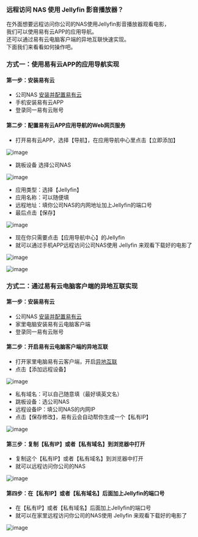 ### 远程访问 NAS 使用 Jellyfin 影音播放器？
在外面想要远程访问你公司的NAS使用Jellyfin影音播放器观看电影，  
我们可以使用易有云APP的应用导航。  
还可以通过易有云电脑客户端的异地互联快速实现。  
下面我们来看看如何操作吧。

### 方式一：使用易有云APP的应用导航实现
#### 第一步：安装易有云
- 公司NAS [安装并配置易有云](/zh/guide/linkease/install/device/synology.md)
- 手机安装易有云APP
- 登录同一易有云账号
#### 第二步：配置易有云APP应用导航的Web网页服务
- 打开易有云APP，选择【导航】，在应用导航中心里点击【立即添加】

![image](./image/Jellyfin/1.jpg)

- 跳板设备 选择公司NAS

![image](./image/Jellyfin/2.jpg)

- 应用类型：选择【Jellyfin】
- 应用名称：可以随便填
- 远程地址：填你公司NAS的内网地址加上Jellyfin的端口号
- 最后点击【保存】

![image](./image/Jellyfin/3.jpg)

- 现在你只需要点击【应用导航中心】的Jellyfin
- 就可以通过手机APP远程访问公司NAS使用 Jellyfin 来观看下载好的电影了

![image](./image/Jellyfin/4.jpg)

![image](./image/Jellyfin/5.jpg)

### 方式二：通过易有云电脑客户端的异地互联实现
#### 第一步：安装易有云
- 公司NAS [安装并配置易有云](/zh/guide/linkease/install/device/synology.md)
- 家里电脑安装易有云电脑客户端
- 登录同一易有云账号
#### 第二步：开启易有云电脑客户端的异地互联
- 打开家里电脑易有云客户端，开启[异地互联](/zh/guide/linkease/function/remote_connects.md)
- 点击【添加远程设备】

![image](./image/Jellyfin/6.jpg)

- 私有域名：可以自己随意填（最好填英文名）
- 跳板设备：选公司NAS
- 远程设备IP：填公司NAS的内网IP
- 点击【保存修改】，易有云会自动帮你生成一个【私有IP】

![image](./image/Jellyfin/7.jpg)

#### 第三步：复制【私有IP】或者【私有域名】到浏览器中打开
- 复制这个【私有IP】或者【私有域名】到浏览器中打开
- 就可以远程访问你公司的NAS

![image](./image/Jellyfin/8.jpg)

#### 第四步：在【私有IP】或者【私有域名】后面加上Jellyfin的端口号
- 在【私有IP】或者【私有域名】后面加上Jellyfin的端口号
- 就可以在家里远程访问你公司的NAS使用 Jellyfin 来观看下载好的电影了

![image](./image/Jellyfin/9.jpg)
